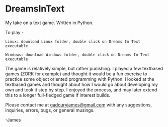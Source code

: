 # DreamsInText
My take on a text game. Written in Python. 

To play - 

	Linux: download Linux folder, double click on Dreams In Text executable

	Windows: download Windows folder, double click on Dreams In Text executable

The game is relatively simple, but rather punishing. I played a few textbased games (ZORK for example) and thought it would be a fun exercise to practice some object oriented programming with Python. I looked at the textbased games and thought about how I would go about developing my own and took it step by step. I enjoyed the process, and may later extend this to a longer full-fledged game if interest builds.

Please contact me at gadouryjames@gmail.com with any suggestions, inquiries, errors, bugs, or general musings.

-James


